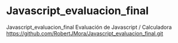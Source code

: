 # Javascript_evaluacion_final
Javascript_evaluacion_final
Evaluación de Javascript / Calculadora https://github.com/RobertJMora/Javascript_evaluacion_final.git
